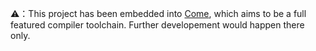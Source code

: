 ⚠️：This project has been embedded into [Come](https://github.com/shuosc/Come), which aims to be a full featured compiler toolchain. Further developement would happen there only.
